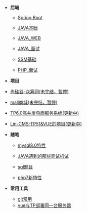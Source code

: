 - **后端**
  
  - [Spring Boot](springboot/_sidebar.md)
  
  - [JAVA基础](java/_sidebar.md)
  
  - [JAVA_WEB](javaweb/_sidebar.md)
  
  - [JAVA_面试](javaknowledge/_sidebar.md)
  
  - [SSM基础](ssm/_sidebar.md)
  
  - [PHP_面试](php/_sidebar.md)
  
    
  
-  **项目**
  
  - [尚硅谷-众筹网(未完结，暂停)](crowdfunding/_sidebar.md)
  - [mall商城(未完结，暂停)](mmal/_sidebar.md)
  - [TP6.0高并发电商服务系统(更新中)](tp6/_sidebar.md)
  - [Lin-CMS-TP51&VUE的项目(更新中)](tp51/_sidebar.md)
  
- **随笔**

   - [mysql8.0特性](note/mysql8.md)

   - [JAVA遇到的那些笔试机试](note/test.md)
   
   - [sql题目](note/sql.md)
   
   - [php7新特性](note/php7.md)
   
     
     
     

- **常用工具**

   - [git常用](tools/git.md)
   - [vue与TP部署同一台服务器](tools/linux.md)